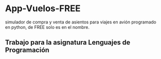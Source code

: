 # App-Vuelos-FREE
simulador de compra y venta de asientos para viajes en avión programado en python, de FREE solo es en el nombre.

## Trabajo para la asignatura Lenguajes de Programación
